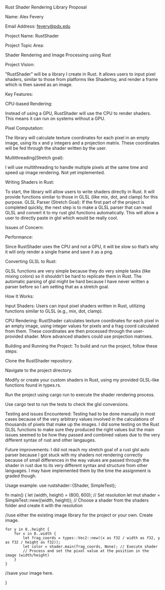 Rust Shader Rendering Library Proposal

Name: Alex Fevery

Email Address: fevery@pdx.edu

Project Name: RustShader

Project Topic Area:

Shader Rendering and Image Processing using Rust

Project Vision:

"RustShader" will be a library I create in Rust. It allows users to input pixel shaders, similar to 
those from platforms like Shadertoy, and render a frame which is then saved as an image. 


Key Features:

CPU-based Rendering:

Instead of using a GPU, RustShader will use the CPU to render shaders. 
This means it can run on systems without a GPU.

Pixel Computation:

The library will calculate texture coordinates for each pixel in an empty 
image, using its x and y integers and a projection matrix. These coordinates will be fed through 
the shader written by the user.

Multithreading(Stretch goal): 

I will use multithreading to handle multiple pixels at the same time and speed 
up image rendering. Not yet implemented.

Writing Shaders in Rust: 

To start, the library will allow users to write shaders directly in Rust. It 
will provide functions similar to those in GLSL (like mix, dot, and clamp) for this purpose.
GLSL Parser (Stretch Goal): If the first part of the project is completed quickly, the next step is to 
make a GLSL parser that can read GLSL and convert it to my rust glsl functions automatically. 
This will allow a user to directly paste in glsl which would be really cool. 

Issues of Concern:

Performance: 

Since RustShader uses the CPU and not a GPU, it will be slow so that’s why it will 
only render a single frame and save it as a png. 

Converting GLSL to Rust: 

GLSL functions are very simple because they do very simple tasks (like 
mixing colors) so it shouldn’t be hard to replicate them in Rust. The automatic parsing of glsl 
might be hard because I have never written a parser before so I am setting that as a stretch goal.

How It Works:

Input Shaders: Users can input pixel shaders written in Rust, utilizing functions similar to GLSL (e.g., mix, dot, clamp).

CPU Rendering: RustShader calculates texture coordinates for each pixel in an empty image, using integer values for pixels and a frag coord calculated from them. These coordinates are then processed through the user-provided shader. More advanced shaders could use projection matrixes. 

Building and Running the Project:
To build and run the project, follow these steps:

Clone the RustShader repository.

Navigate to the project directory.

Modify or create your custom shaders in Rust, using my provided GLSL-like functions found in types.rs.

Run the project using cargo run to execute the shader rendering process.

Use cargo test to run the tests to check the glsl conversions. 

Testing and issues Encountered:
Testing had to be done manually in most cases because of the very arbitrary values involved in the calculations of thousands of pixels that make up the images.  I did some testing on the Rust GLSL functions to make sure they produced the right values but the main issues seemed to be how they passed and combined values due to the very different syntax of rust and other langauges. 

Future improvements:
I did not reach my stretch goal of a rust glsl auto parser because I got stuck with my shaders not rendering correctly because of small differences in the way values are passed through the shader in rust due to its very different syntax and structure from other languages.  I may have implemented them by the time the assignment is graded though. 

Usage example:
use rustshader::{Shader, SimpleTest};

fn main() {
    let (width, height) = (800, 600); // Set resolution
    let mut shader = SimpleTest::new((width, height)); // Choose a shader from the shaders folder and create it with the resolution

//use either the existing image library for the project or your own.  Create image. 

    for y in 0..height {
        for x in 0..width {
            let frag_coords = types::Vec2::new((x as f32 / width as f32, y as f32 / height as f32));
            let color = shader.main(frag_coords, None); // Execute shader
            // Process and set the pixel value at the position in the image (width/height)
        }
    }
//save your image here.

}




